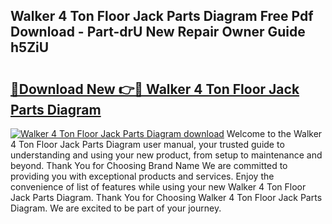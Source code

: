 ## Walker 4 Ton Floor Jack Parts Diagram Free Pdf Download - Part-drU New Repair Owner Guide h5ZiU

# <h2><a href="http://dfiyug0.blite.top/?on=Walker+4+Ton+Floor+Jack+Parts+Diagram">🔗Download New 👉🔴 Walker 4 Ton Floor Jack Parts Diagram</a></h2>

[![Walker 4 Ton Floor Jack Parts Diagram download](https://i.imgur.com/lujVjoI.png)](http://dfiyug0.blite.top/?on=Walker+4+Ton+Floor+Jack+Parts+Diagram)
Welcome to the Walker 4 Ton Floor Jack Parts Diagram user manual, your trusted guide to understanding and using your new product, from setup to maintenance and beyond. Thank You for Choosing Brand Name We are committed to providing you with exceptional products and services. Enjoy the convenience of list of features while using your new Walker 4 Ton Floor Jack Parts Diagram. Thank You for Choosing Walker 4 Ton Floor Jack Parts Diagram. We are excited to be part of your journey.
